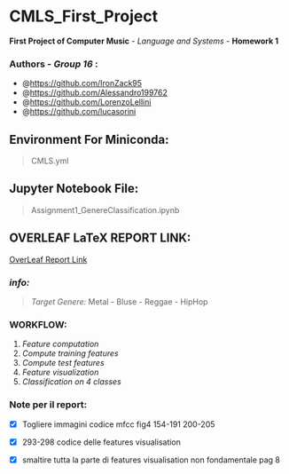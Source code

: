 # CMLS_First_Project
 **First Project of Computer Music** \- _Language and Systems_ \- **Homework 1** 
 
 ### Authors \- ***Group 16*** :
- @https://github.com/IronZack95
- @https://github.com/Alessandro199762
- @https://github.com/LorenzoLellini
- @https://github.com/lucasorini

## Environment For Miniconda:
> CMLS.yml

## Jupyter Notebook File:
> Assignment1_GenereClassification.ipynb

## OVERLEAF LaTeX REPORT LINK:
[OverLeaf Report Link](https://it.overleaf.com/7297938544zbhsbwwycfwv)

### *info:*
> _Target Genere:_  Metal - Bluse - Reggae - HipHop

### WORKFLOW:

1. _Feature computation_
2. _Compute training features_
3. _Compute test features_
4. _Feature visualization_
5. _Classification on 4 classes_


### Note per il report:
- [x] Togliere immagini codice mfcc fig4 154-191 200-205
- [x] 293-298 codice delle features visualisation
- [x] smaltire tutta la parte di features visualisation non fondamentale pag 8

